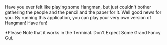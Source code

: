 Have you ever felt like playing some Hangman, but just couldn't bother gathering the people and the pencil and the paper for it. Well good news for you. By running this application, you can play your very own version of Hangman! Have fun!

*Please Note that it works in the Terminal. Don't Expect Some Grand Fancy Gui.
